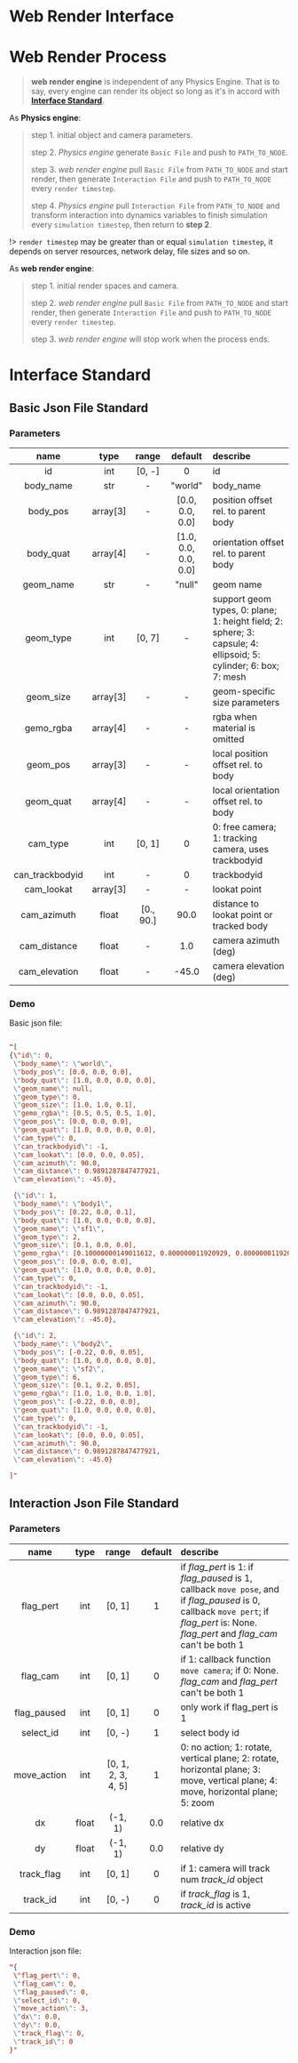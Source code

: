 # Web Render Interface



# Web Render Process

> **web render engine** is independent of any Physics Engine. That is to say, every engine can render its object so long as it's in accord with [**Interface Standard**](document/webinterface?id=interface-standard).


As **Physics engine**:

>    step 1. initial object and camera parameters.
> 
>    step 2. *Physics engine* generate `Basic File` and push to `PATH_TO_NODE`.
> 
>    step 3. *web render engine* pull `Basic File` from `PATH_TO_NODE` and start render, then generate `Interaction File` and push to `PATH_TO_NODE` every `render timestep`.
> 
>    step 4. *Physics engine* pull `Interaction File` from `PATH_TO_NODE` and transform interaction into dynamics variables to finish simulation every `simulation timestep`, then return to **step 2**. 

!> `render timestep` may be greater than or equal `simulation timestep`, it depends on server resources, network delay, file sizes and so on.

As **web render engine**:

>    step 1. initial render spaces and camera.
> 
>    step 2. *web render engine* pull `Basic File` from `PATH_TO_NODE` and start render, then generate `Interaction File` and push to `PATH_TO_NODE` every `render timestep`.
> 
>    step 3. *web render engine* will stop work when the process ends. 



# Interface Standard

## Basic Json File Standard

### Parameters

| name            | type   | range    | default            | describe |
|:-------:        | :---:  | :-------:| :------:           |:------- |
| id              |  int   |  [0, -]  |    0               |  id |
| body_name       |  str   |    -     | "world"            |  body_name |
| body_pos        |array[3]|    -     |[0.0, 0.0, 0.0]     |  position offset rel. to parent body |
| body_quat       |array[4]|    -     |[1.0, 0.0, 0.0, 0.0]|  orientation offset rel. to parent body | 
| geom_name       |  str   |    -     |  "null"            |  geom name |
| geom_type       |  int   |  [0, 7]  |    -               |  support geom types, 0: plane; 1: height field; 2: sphere; 3: capsule; 4: ellipsoid; 5: cylinder; 6: box; 7: mesh |
| geom_size       |array[3]|    -     |    -               |  geom-specific size parameters |
| gemo_rgba       |array[4]|    -     |    -               |  rgba when material is omitted | 
| geom_pos        |array[3]|    -     |    -               |   local position offset rel. to body |
| geom_quat       |array[4]|    -     |    -               |  local orientation offset rel. to body |               
| cam_type        |  int   |  [0, 1]  |    0               |  0: free camera; 1: tracking camera, uses trackbodyid |  
| can_trackbodyid |  int   |    -     |    0               |  trackbodyid | 
| cam_lookat      |array[3]|    -     |    -               |  lookat point |
| cam_azimuth     | float  | [0., 90.]|   90.0             |  distance to lookat point or tracked body |
| cam_distance    | float  |    -     |    1.0             |  camera azimuth (deg) |
| cam_elevation   | float  |    -     |  -45.0             |  camera elevation (deg) |
          



### Demo

Basic json file:

```json

"[
{\"id\": 0,
 \"body_name\": \"world\",
 \"body_pos\": [0.0, 0.0, 0.0],
 \"body_quat\": [1.0, 0.0, 0.0, 0.0],
 \"geom_name\": null,
 \"geom_type\": 0,
 \"geom_size\": [1.0, 1.0, 0.1],
 \"gemo_rgba\": [0.5, 0.5, 0.5, 1.0],
 \"geom_pos\": [0.0, 0.0, 0.0],
 \"geom_quat\": [1.0, 0.0, 0.0, 0.0],
 \"cam_type\": 0,
 \"can_trackbodyid\": -1,
 \"cam_lookat\": [0.0, 0.0, 0.05],
 \"cam_azimuth\": 90.0,
 \"cam_distance\": 0.9891287847477921,
 \"cam_elevation\": -45.0}, 

 {\"id\": 1,
 \"body_name\": \"body1\",
 \"body_pos\": [0.22, 0.0, 0.1],
 \"body_quat\": [1.0, 0.0, 0.0, 0.0],
 \"geom_name\": \"sf1\",
 \"geom_type\": 2,
 \"geom_size\": [0.1, 0.0, 0.0],
 \"gemo_rgba\": [0.10000000149011612, 0.800000011920929, 0.800000011920929, 1.0],
 \"geom_pos\": [0.0, 0.0, 0.0],
 \"geom_quat\": [1.0, 0.0, 0.0, 0.0],
 \"cam_type\": 0,
 \"can_trackbodyid\": -1,
 \"cam_lookat\": [0.0, 0.0, 0.05],
 \"cam_azimuth\": 90.0,
 \"cam_distance\": 0.9891287847477921,
 \"cam_elevation\": -45.0}, 

 {\"id\": 2,
 \"body_name\": \"body2\",
 \"body_pos\": [-0.22, 0.0, 0.05],
 \"body_quat\": [1.0, 0.0, 0.0, 0.0],
 \"geom_name\": \"sf2\",
 \"geom_type\": 6,
 \"geom_size\": [0.1, 0.2, 0.05],
 \"gemo_rgba\": [1.0, 1.0, 0.0, 1.0],
 \"geom_pos\": [-0.22, 0.0, 0.0],
 \"geom_quat\": [1.0, 0.0, 0.0, 0.0],
 \"cam_type\": 0,
 \"can_trackbodyid\": -1,
 \"cam_lookat\": [0.0, 0.0, 0.05],
 \"cam_azimuth\": 90.0,
 \"cam_distance\": 0.9891287847477921,
 \"cam_elevation\": -45.0}

]"

```


## Interaction Json File Standard

### Parameters


| name       | type | range | default | describe |
|:-------:   | :-------:| :-------: | :-------:  |:------- |
| flag_pert  | int |  [0, 1] |   1     | if *flag_pert* is 1: if *flag_paused* is 1, callback `move pose`, and if *flag_paused* is 0, callback `move pert`; if *flag_pert* is: None. *flag_pert* and *flag_cam* can't be both 1|
| flag_cam   | int |  [0, 1] |   0     | if 1: callback function `move camera`; if 0: None. *flag_cam* and *flag_pert* can't be both 1|
| flag_paused| int |  [0, 1] |   0     | only work if flag_pert is 1 |
| select_id  | int |  [0, -) |  1     | select body id | 
| move_action| int | [0, 1, 2, 3, 4, 5] | 1 | 0: no action; 1: rotate, vertical plane; 2: rotate, horizontal plane; 3: move, vertical plane; 4: move, horizontal plane; 5: zoom |
| dx         | float| (-1, 1) |    0.0  |   relative dx |
| dy         | float| (-1, 1) |    0.0  |   relative dy |
| track_flag | int  | [0, 1] | 0 | if 1: camera will track num *track_id* object|
| track_id   | int  | [0, -) |  0   | if *track_flag* is 1, *track_id* is active|


### Demo

Interaction json file:

```json
"{
 \"flag_pert\": 0,
 \"flag_cam\": 0,
 \"flag_paused\": 0,
 \"select_id\": 0,
 \"move_action\": 3,
 \"dx\": 0.0,
 \"dy\": 0.0,
 \"track_flag\": 0,
 \"track_id\": 0
}"
```